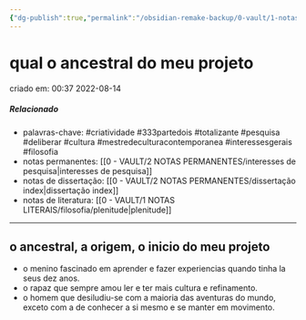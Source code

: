 ```yaml
---
{"dg-publish":true,"permalink":"/obsidian-remake-backup/0-vault/1-notas-literais/insight-pensamento-e-meditacao/qual-o-ancestral-do-meu-projeto/","tags":["criatividade","333partedois","totalizante","pesquisa","deliberar","cultura","mestredeculturacontemporanea","interessesgerais","filosofia"],"dgHomeLink":true,"dgShowLocalGraph":true,"dgShowFileTree":true,"dgEnableSearch":true,"noteIcon":""}
---
```


# qual o ancestral do meu projeto
criado em: 00:37 2022-08-14

##### Relacionado
- palavras-chave: #criatividade #333partedois #totalizante #pesquisa #deliberar #cultura #mestredeculturacontemporanea   #interessesgerais #filosofia 
- notas permanentes: [[0 - VAULT/2 NOTAS PERMANENTES/interesses de pesquisa\|interesses de pesquisa]]
- notas de dissertação: [[0 - VAULT/2 NOTAS PERMANENTES/dissertação index\|dissertação index]]
- notas de literatura: [[0 - VAULT/1 NOTAS LITERAIS/filosofia/plenitude\|plenitude]]

---

## o ancestral, a origem, o inicio do meu projeto

- o menino fascinado em aprender e fazer experiencias quando tinha la seus dez anos.
- o rapaz que sempre amou ler e ter mais cultura e refinamento.
- o homem que desiludiu-se com a maioria das aventuras do mundo, exceto com a de conhecer a si mesmo e se manter em movimento.